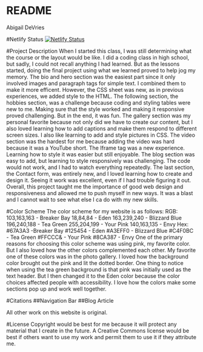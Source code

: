 # README

Abigail DeVries

#Netlify Status
[![Netlify Status](https://api.netlify.com/api/v1/badges/bdafa3d9-a065-4ca6-ab41-4874670f2167/deploy-status)](https://app.netlify.com/sites/about-me-ahdevries21/deploys)

#Project Description
When I started this class, I was still determining what the course or the layout would be like. I did a coding class in high school, but sadly, I could not recall anything I had learned. But as the lessons started, doing the final project using what we learned proved to help jog my memory. The bio and hero section was the easiest part since it only involved images and paragraph tags for simple text. I combined them to make it more efficent. However, the CSS sheet was new, as in previous experiences, we added style to the HTML. The following section, the hobbies section, was a challenge because coding and styling tables were new to me. Making sure that the style worked and making it responsive proved challenging. But in the end, it was fun. The gallery section was my personal favorite because not only did we have to create our content, but I also loved learning how to add captions and make them respond to different screen sizes. I also like learning to add and style pictures in CSS. The video section was the hardest for me because adding the video was hard because it was a YouTube short. The Iframe tag was a new experience. Learning how to style it was easier but still enjoyable. The blog section was easy to add, but learning to style responsively was challenging. The code would not work, and I had to watch everything repeatedly. The last section, the Contact form, was entirely new, and I loved learning how to create and design it. Seeing it work was excellent, even if I had trouble figuring it out. Overall, this project taught me the importance of good web design and responsiveness and allowed me to push myself in new ways. It was a blast and I cannot wait to see what else I ca do with my new skills.

#Color Scheme
The color scheme for my website is as follows:
RGB:
    103,163,163 - Breaker Bay
    18,84,84 - Eden
    163,239,240 - Blizzard Blue
    196,240,188 - Tea Green
    255,204,199 - Your Pink
    140,163,135 - Envy
Hex:
    #67A3A3 -Breaker Bay
    #125454 - Eden
    #A3EFF0 - Blizzard Blue
    #C4F0BC - Tea Green
    #FFCCC& - Your Pink
    #8CA387 - Envy
One of the primary reasons for choosing this color scheme was using pink, my favorite color. But I also loved how the other colors complemented each other. My favorite one of these colors was in the photo gallery. I loved how the background color brought out the pink and lit the dotted border. One thing to notice when using the tea green background is that pink was initially used as the text header. But I then changed it to the Eden color because the color choices affected people with accessibility. I love how the colors make some sections pop up and work well together.

#Citations
##Navigation Bar
##Blog Article
    


All other work on this website is original.

#License
Copyright would be best for me because it will protect any material that I create in the future. A Creative Commons license would be best if others want to use my work and permit them to use it if they attribute me.


